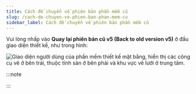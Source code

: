 ```yaml
---
title: Cách để chuyển về phiên bản phần mềm cũ
slug: /cach-de-chuyen-ve-phien-ban-phan-mem-cu
sidebar_label: Cách để chuyển về phiên bản phần mềm cũ
---
```


Vui lòng nhấp vào **Quay lại phiên bản cũ v5 (Back to old version v5)** ở đầu giao diện thiết kế, như trong hình:

![Giao diện người dùng của phần mềm thiết kế mặt bằng, hiển thị các công cụ vẽ ở bên trái, thuộc tính sàn ở bên phải và khu vực vẽ lưới ở trung tâm.](https://storage.googleapis.com/jegavn_kb/image_jegavn/11.1.png)

:::note

:::